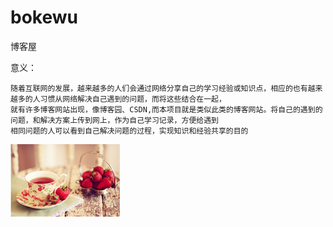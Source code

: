 # bokewu
博客屋

意义：

    随着互联网的发展，越来越多的人们会通过网络分享自己的学习经验或知识点，相应的也有越来越多的人习惯从网络解决自己遇到的问题，而将这些结合在一起，
    就有许多博客网站出现，像博客园、CSDN,而本项目就是类似此类的博客网站。将自己的遇到的问题，和解决方案上传到网上，作为自己学习记录，方便给遇到
    相同问题的人可以看到自己解决问题的过程，实现知识和经验共享的目的

<img src="BlogRoom/target/BlogRoom/images/001.png"/>
